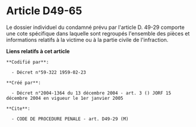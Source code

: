 # Article D49-65

Le dossier individuel du condamné prévu par l'article D. 49-29 comporte une cote spécifique dans laquelle sont regroupés
l'ensemble des pièces et informations relatifs à la victime ou à la partie civile de l'infraction.

**Liens relatifs à cet article**

	**Codifié par**:

	  - Décret n°59-322 1959-02-23

	**Créé par**:

	  - Décret n°2004-1364 du 13 décembre 2004 - art. 3 () JORF 15 décembre 2004 en vigueur le 1er janvier 2005

	**Cite**:

	  - CODE DE PROCEDURE PENALE - art. D49-29 (M)
